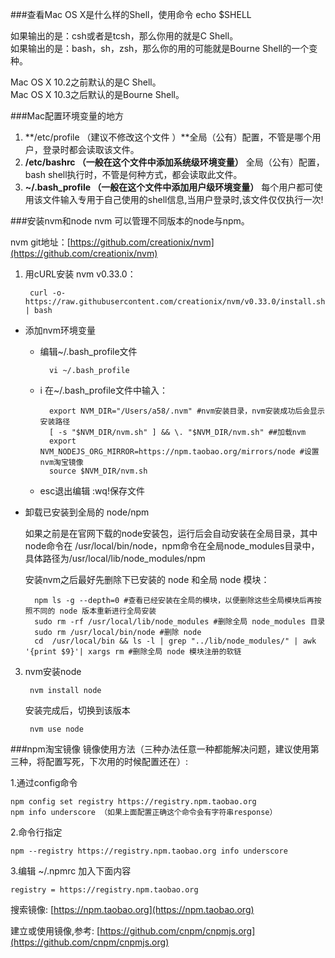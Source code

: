 ###查看Mac OS X是什么样的Shell，使用命令
	echo $SHELL
	
如果输出的是：csh或者是tcsh，那么你用的就是C Shell。   
如果输出的是：bash，sh，zsh，那么你的用的可能就是Bourne Shell的一个变种。

Mac OS X 10.2之前默认的是C Shell。   
Mac OS X 10.3之后默认的是Bourne Shell。

###Mac配置环境变量的地方
1. **/etc/profile （建议不修改这个文件 ）**全局（公有）配置，不管是哪个用户，登录时都会读取该文件。
2. **/etc/bashrc （一般在这个文件中添加系统级环境变量）** 全局（公有）配置，bash shell执行时，不管是何种方式，都会读取此文件。
3. **~/.bash_profile （一般在这个文件中添加用户级环境变量）** 每个用户都可使用该文件输入专用于自己使用的shell信息,当用户登录时,该文件仅仅执行一次!

###安装nvm和node
nvm 可以管理不同版本的node与npm。

nvm git地址：[https://github.com/creationix/nvm](https://github.com/creationix/nvm)

1. 用cURL安装 nvm v0.33.0：
	
		curl -o- https://raw.githubusercontent.com/creationix/nvm/v0.33.0/install.sh | bash

- 添加nvm环境变量
	- 编辑~/.bash_profile文件
	
			vi ~/.bash_profile
			
	- i 在~/.bash_profile文件中输入：

			export NVM_DIR="/Users/a58/.nvm" #nvm安装目录，nvm安装成功后会显示安装路径
			[ -s "$NVM_DIR/nvm.sh" ] && \. "$NVM_DIR/nvm.sh" ##加载nvm
			export NVM_NODEJS_ORG_MIRROR=https://npm.taobao.org/mirrors/node #设置nvm淘宝镜像
			source $NVM_DIR/nvm.sh
	- esc退出编辑 :wq!保存文件
	
- 卸载已安装到全局的 node/npm

	如果之前是在官网下载的node安装包，运行后会自动安装在全局目录，其中node命令在 /usr/local/bin/node，npm命令在全局node_modules目录中，具体路径为/usr/local/lib/node_modules/npm

	安装nvm之后最好先删除下已安装的 node 和全局 node 模块：

		npm ls -g --depth=0 #查看已经安装在全局的模块，以便删除这些全局模块后再按照不同的 node 版本重新进行全局安装
		sudo rm -rf /usr/local/lib/node_modules #删除全局 node_modules 目录
		sudo rm /usr/local/bin/node #删除 node
		cd  /usr/local/bin && ls -l | grep "../lib/node_modules/" | awk '{print $9}'| xargs rm #删除全局 node 模块注册的软链


3. nvm安装node

		nvm install node
		
 	安装完成后，切换到该版本
	
		nvm use node
		
###npm淘宝镜像
镜像使用方法（三种办法任意一种都能解决问题，建议使用第三种，将配置写死，下次用的时候配置还在）:

1.通过config命令

	npm config set registry https://registry.npm.taobao.org 
	npm info underscore （如果上面配置正确这个命令会有字符串response）

2.命令行指定

	npm --registry https://registry.npm.taobao.org info underscore 

3.编辑 ~/.npmrc 加入下面内容

	registry = https://registry.npm.taobao.org

搜索镜像: [https://npm.taobao.org](https://npm.taobao.org)

建立或使用镜像,参考: [https://github.com/cnpm/cnpmjs.org](https://github.com/cnpm/cnpmjs.org)